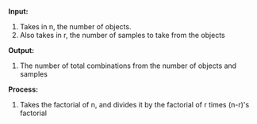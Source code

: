 **Input:**
1. Takes in n, the number of objects.
2. Also takes in r, the number of samples to take from the objects

**Output:**
1. The number of total combinations from the number of objects and samples

**Process:**
1. Takes the factorial of n, and divides it by the factorial of r times (n-r)'s factorial